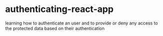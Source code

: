 # authenticating-react-app
learning how to authenticate an user and to provide or deny any access to the protected data based on their authentication


 
 
